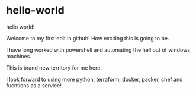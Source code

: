 # hello-world
hello world!

Welcome to my first edit in github!  How exciting this is going to be.

I have long worked with powershell and automating the hell out of windows machines.

This is brand new territory for me here.

I look forward to using more python, terraform, docker, packer, chef and fucntions as a service!
